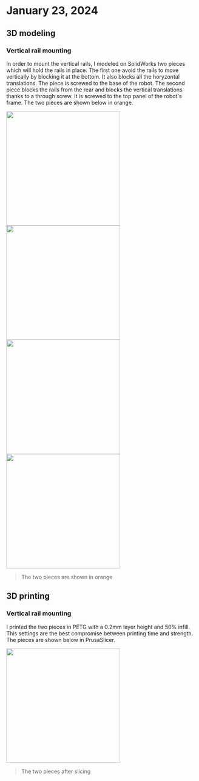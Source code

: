# January 23, 2024
## 3D modeling
### Vertical rail mounting
In order to mount the vertical rails, I modeled on SolidWorks two pieces which will hold the rails in place. The first one avoid the rails to move vertically by blocking it at the bottom. It also blocks all the horyzontal translations. The piece is screwed to the base of the robot. The second piece blocks the rails from the rear and blocks the vertical translations thanks to a through screw. It is screwed to the top panel of the robot's frame. The two pieces are shown below in orange.

<img src="./src/session_07/bottom.jpg" height="300"> <img src="./src/session_07/bottom2.jpg" height="300"> <img src="./src/session_07/top.jpg" height="300"> <img src="./src/session_07/global.jpg" height="300">

> The two pieces are shown in orange

## 3D printing
### Vertical rail mounting
I printed the two pieces in PETG with a 0.2mm layer height and 50% infill. This settings are the best compromise between printing time and strength. The pieces are shown below in PrusaSlicer.

<img src="./src/session_07/3d printing.jpg" height="300">

> The two pieces after slicing

